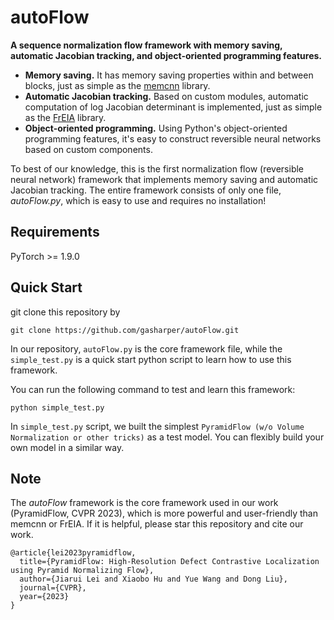# autoFlow
**A sequence normalization flow framework with memory saving, automatic Jacobian tracking, and object-oriented programming features.**

- **Memory saving.** It has memory saving properties within and between blocks, just as simple as the [memcnn](https://github.com/silvandeleemput/memcnn) library.
- **Automatic Jacobian tracking.** Based on custom modules, automatic computation of log Jacobian determinant is implemented, just as simple as the [FrEIA](https://github.com/vislearn/FrEIA) library.
- **Object-oriented programming.** Using Python's object-oriented programming features, it's easy to construct reversible neural networks based on custom components.

To best of our knowledge, this is the first normalization flow (reversible neural network) framework that implements memory saving and automatic Jacobian tracking. The entire framework consists of only one file, *autoFlow.py*, which is easy to use and requires no installation!

## Requirements
PyTorch >= 1.9.0

## Quick Start
git clone this repository by 
```
git clone https://github.com/gasharper/autoFlow.git
```
In our repository, `autoFlow.py` is the core framework file, while the `simple_test.py` is a quick start python script to learn how to use this framework. 

You can run the following command to test and learn this framework:
```
python simple_test.py
```

In `simple_test.py` script, we built the simplest `PyramidFlow (w/o Volume Normalization or other tricks)` as a test model. You can flexibly build your own model in a similar way.


## Note
The *autoFlow* framework is the core framework used in our work (PyramidFlow, CVPR 2023), which is more powerful and user-friendly than memcnn or FrEIA. If it is helpful, please star this repository and cite our work.
```
@article{lei2023pyramidflow,
  title={PyramidFlow: High-Resolution Defect Contrastive Localization using Pyramid Normalizing Flow},
  author={Jiarui Lei and Xiaobo Hu and Yue Wang and Dong Liu},
  journal={CVPR},
  year={2023}
}
```



